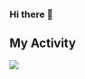 ### Hi there 👋

## My Activity
<img src="https://github-readme-stats.vercel.app/api?username=Nazanin-Azar&show_icons=true&theme=tokyonight" />
